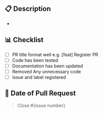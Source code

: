 ## 📋 Description

-

## 📊 Checklist

- [ ] PR title format well e.g. [feat] Register PR
- [ ] Code has been tested
- [ ] Documentation has been updated 
- [ ] Removed Any unnecessary code 
- [ ] Issue and label registered

## 📆 Date of Pull Request



> Close #{issue number}
